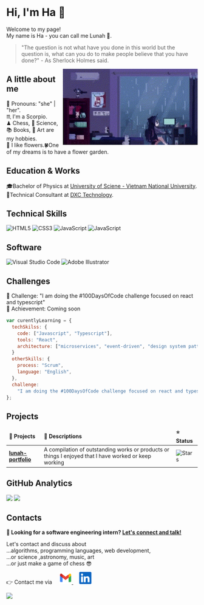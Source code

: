 # Hi, I'm Ha 👋

Welcome to my page!\
My name is Ha - you can call me Lunah 🌙.

> "The question is not what have you done in this world but the question is, what can you do to make people believe that you have done?" - As Sherlock Holmes said.

<img padding="20px" align='right' src="img/pixel-girl-in-room.gif" weight="200px" height="200px">

## A little about me

🎀 Pronouns: "she" | "her".\
♏ I'm a Scorpio.\
♟ Chess, 💫 Science, 📚 Books, 🎨 Art are my hobbies.\
🌺 I like flowers.🍀One of my dreams is to have a flower garden.

## Education & Works

🎓Bachelor of Physics at [University of Sciene - Vietnam National University][hcmus].\
💼Technical Consultant at [DXC Technology][dxc].

[hcmus]: https://www.hcmus.edu.vn/
[dxc]: https://dxc.com/us/en

## Technical Skills

![HTML5](https://img.shields.io/static/v1?label=&message=HTML5&color=orange&logo=html5&logoColor=black&style=for-the-badge)
![CSS3](https://img.shields.io/static/v1?label=&message=CSS3&color=blue&logo=css3&logoColor=black&style=for-the-badge)
![JavaScript](https://img.shields.io/static/v1?label=&message=Javascript&color=yellow&logo=javascript&logoColor=black&style=for-the-badge)
![JavaScript](https://img.shields.io/static/v1?label=&message=Service-Now&color=brightgreen&logo=now&logoColor=black&style=for-the-badge)

## Software

![Visual Studio Code](https://img.shields.io/static/v1?label=&message=Visual-Studio-Code&color=blue&logo=visualstudiocode&logoColor=white&style=for-the-badge)
![Adobe Illustrator](https://img.shields.io/static/v1?label=&message=Adobe-Illustrator&color=yellow&logo=adobeillustrator&logoColor=white&style=for-the-badge)

## Challenges

🎯 Challenge: "I am doing the #100DaysOfCode challenge focused on react and typescript"\
🌟 Achievement: Coming soon

```javascript
var curentlyLearning = {
  techSkilss: {
    code: ["Javascript", "Typescript"],
    tools: "React",
    architecture: ["microservices", "event-driven", "design system pattern"],
  }
  otherSkills: {
    process: "Scrum",
    language: "English",
  },
  challenge:
    "I am doing the #100DaysOfCode challenge focused on react and typescript",
};
```

## Projects

<table>
  <thead>
    <tr>
      <td><b>🎁 Projects</b></td>
      <td><b>🌸 Descriptions</b></td>
      <td><b>⭐ Status</b></td>
    </tr>
  </thead>
  <tbody>
    <tr>
      <td><a href="https://github.com/HiImHa/lunah-portfolio"><b>lunah-portfolio</b></a></td>
      <td>A compilation of outstanding works or products or things I enjoyed that I have worked or keep working</td>
      <td><img alt="Stars" src="https://img.shields.io/static/v1?label=status&message=work-in-progress&color=blue&?style=plastic"/></td>
  </tbody>
</table>

## GitHub Analytics

<img height="180em" src="https://github-readme-stats-eight-theta.vercel.app/api?username=HiImHa&show_icons=true&theme=omni&include_all_commits=true&count_private=true"/>
<img height="180em" src="https://github-readme-stats-eight-theta.vercel.app/api/top-langs/?username=HiImHa&layout=compact&langs_count=8t&theme=omni"/>

## Contacts

<b>📌 Looking for a software engineering intern?
<a href="https://www.linkedin.com">Let's connect and talk!</a>
</b>

Let's contact and discuss about\
...algorithms, programming languages, web development,\
...or science ,astronomy, music, art \
...or just make a game of chess 😎

👉 Contact me via &nbsp;&nbsp;&nbsp;
<span><a href="mailto:ngochaphan.work@gmail.com">
    <img height="32" alt="Mail" src="img/gmail.png"> 
</a>&nbsp;&nbsp;&nbsp;
<a href="https://www.linkedin.com/">
    <img height="32" alt="LinkedIn" src="img/linkedin.png" />
</a></span>

<img src="https://komarev.com/ghpvc/?username=hiimha&color=ff69b4&?style=flat)" />

